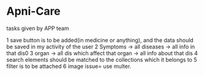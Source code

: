 # Apni-Care

tasks given by APP team

1 save button is to be added(in medicine or anything), and the data should be saved in my activity of the user
2 Symptoms -> all diseases -> all info in that dis0
3 organ -> all dis which affect that organ -> all info about that dis
4 search elements should be matched to the collections which it belongs to
5 filter is to be attached
6 image issue= use multer.
